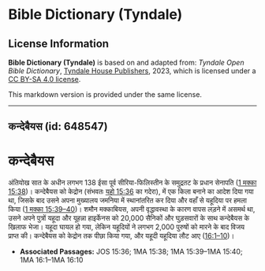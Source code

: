 # Bible Dictionary (Tyndale)

## License Information

**Bible Dictionary (Tyndale)** is based on and adapted from: _Tyndale Open Bible Dictionary_, [Tyndale House Publishers](https://tyndaleopenresources.com/), 2023, which is licensed under a [CC BY-SA 4.0 license](https://creativecommons.org/licenses/by-sa/4.0/legalcode.en).

This markdown version is provided under the same license.



--------------------------------

## कन्देबैयस (id: 648547)

कन्देबैयस
=========

अंतियोख सात के अधीन लगभग 138 ईसा पूर्व सीरिया\-फिलिस्तीन के समुद्रतट के प्रधान सेनापति ([1 मक्का 15:38](https://ref.ly/1Macc15:39-1Macc15:40))। कन्देबैयस को केद्रोन (संभवतः [यहो 15:36](https://ref.ly/Josh15:36) का गदेरा), में एक किला बनाने का आदेश दिया गया था, जिसके बाद उसने अपना मुख्यालय जमनिया में स्थानांतरित कर दिया और वहाँ से यहूदिया पर हमला किया ([1 मक्का 15:39–40](https://ref.ly/1Macc15:39-1Macc15:40))। शमौन मक्काबियस, अपनी वृद्धावस्था के कारण वापस लड़ने में असमर्थ था, उसने अपने पुत्रों यहूदा और यूहन्ना हाइर्केनस को 20,000 सैनिकों और घुड़सवारों के साथ कन्देबैयस के खिलाफ भेजा। यहूदा घायल हो गया, लेकिन यहूदियों ने लगभग 2,000 पुरुषों को मारने के बाद विजय प्राप्त की। कन्देबैयस को केद्रोन तक पीछा किया गया, और यहूदी यहूदिया लौट आए ([16:1–10](https://ref.ly/1Macc16:1-1Macc16:10))।

* **Associated Passages:** JOS 15:36; 1MA 15:38; 1MA 15:39–1MA 15:40; 1MA 16:1–1MA 16:10

